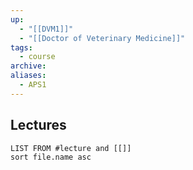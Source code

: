 ```yaml
---
up:
  - "[[DVM1]]"
  - "[[Doctor of Veterinary Medicine]]"
tags:
  - course
archive: 
aliases:
  - APS1
---
```

## Lectures
```dataview
LIST FROM #lecture and [[]]
sort file.name asc
```
